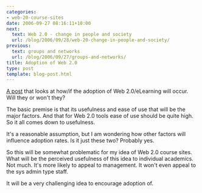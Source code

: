 ```yaml
---
categories:
- web-20-course-sites
date: 2006-09-27 08:16:11+10:00
next:
  text: Web 2.0 - change in people and society
  url: /blog/2006/09/28/web-20-change-in-people-and-society/
previous:
  text: groups and networks
  url: /blog/2006/09/27/groups-and-networks/
title: Adoption of Web 2.0
type: post
template: blog-post.html
---
```

[A post](http://elearningtech.blogspot.com/2006/09/adoption-of-web-20-and-elearning-20.html) that looks at how/if the adoption of Web 2.0/eLearning will occur. Will they or won't they?

The basic premise is that its usefulness and ease of use that will be the major factors. And that for Web 2.0 tools ease of use should be quite high. So it all comes down to usefulness.

It's a reasonable assumption, but I am wondering how other factors will influence adoption rates. Is it just these two? Probably yes.

So this will be somewhat problematic for my idea of Web 2.0 course sites. What will be the perceived usefulness of this idea to individual academics. Not much. It's more likely to appeal to management. It won't even appeal to the sys admin type staff.

It will be a very challenging idea to encourage adoption of.